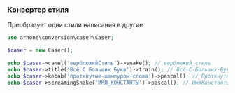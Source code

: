 ### Конвертер стиля
Преобразует одни стили написания в другие

```php
use arhone\conversion\caser\Caser;

$caser = new Caser();

echo $caser->camel('верблюжийСтиль')->snake(); // верблюжий_стиль
echo $caser->title('Всё С Больших Букв')->train(); // Всё-С-Больших-Букв
echo $caser->kebab('проткнутые-шампуром-слова')->pascal(); // ПроткнутыеШампуромСлова
echo $caser->screamingSnake('ИМЯ_КОНСТАНТЫ')->pascal(); // ИмяКонстанты
```
